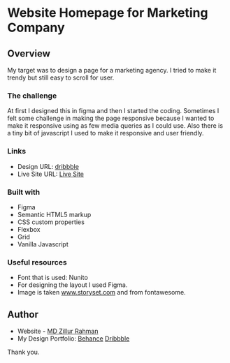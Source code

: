 # Website Homepage for Marketing Company



## Overview
My target was to design a page for a marketing agency. I tried to make it trendy but still easy to scroll for user.

### The challenge
At first I designed this in figma and then I started the coding. Sometimes I felt some challenge in making the page responsive because I wanted to make it responsive using as few media queries as I could use. Also there is a tiny bit of javascript I used to make it responsive and user friendly.


### Links

- Design URL: [dribbble](https://dribbble.com/shots/16593871-Marketing-Agency-Website-UI-and-Frontend-Basic)
- Live Site URL: [Live Site](https://zillur-rgb.github.io/marketo/)

### Built with

- Figma
- Semantic HTML5 markup
- CSS custom properties
- Flexbox
- Grid
- Vanilla Javascript


### Useful resources

- Font that is used: Nunito
- For designing the layout I used Figma.
- Image is taken www.storyset.com and from fontawesome.

## Author

- Website - [MD Zillur Rahman](https://github.com/zillur-rgb)
- My Design Portfolio: [Behance](https://www.behance.net/zillursPortfolio) [Dribbble](https://dribbble.com/zillur-rgb)

Thank you.
